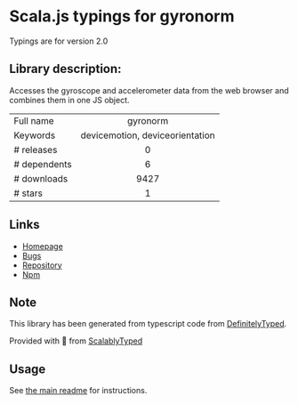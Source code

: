 
# Scala.js typings for gyronorm

Typings are for version 2.0

## Library description:
Accesses the gyroscope and accelerometer data from the web browser and combines them in one JS object.

|                    |                 |
| ------------------ | :-------------: |
| Full name          | gyronorm |
| Keywords           | devicemotion, deviceorientation |
| # releases         | 0 |
| # dependents       | 6 |
| # downloads        | 9427 |
| # stars            | 1 |

## Links
- [Homepage](https://github.com/dorukeker/gyronorm.js)
- [Bugs](https://github.com/dorukeker/gyronorm.js/issues)
- [Repository](https://github.com/dorukeker/gyronorm.js)
- [Npm](https://www.npmjs.com/package/gyronorm)
    


## Note
This library has been generated from typescript code from [DefinitelyTyped](https://definitelytyped.org).

Provided with :purple_heart: from [ScalablyTyped](https://github.com/oyvindberg/ScalablyTyped)

## Usage
See [the main readme](../../readme.md) for instructions.


